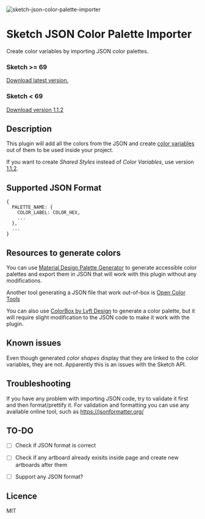 ![sketch-json-color-palette-importer](https://github.com/ziyafenn/sketch-json-color-palette-importer/blob/master/assets/icon.png?raw=true)
# Sketch JSON Color Palette Importer
Create color variables by importing JSON color palettes.

### Sketch >= 69
[Download latest version.](https://github.com/ziyafenn/sketch-json-color-palette-importer/releases/latest)

### Sketch < 69
[Download version 1.1.2](https://github.com/ziyafenn/sketch-json-color-palette-importer/releases/download/v1.1.2/json-color-palette-importer.sketchplugin.zip)

## Description
This plugin will add all the colors from the JSON and create [color variables](https://www.sketch.com/blog/2020/10/15/how-to-make-the-most-of-color-variables/) out of them to be used inside your project.

If you want to create *Shared Styles* instead of *Color Variables*, use version [1.1.2](https://github.com/ziyafenn/sketch-json-color-palette-importer/releases/download/v1.1.2/json-color-palette-importer.sketchplugin.zip).

## Supported JSON Format

```
{
  PALETTE_NAME: {
    COLOR_LABEL: COLOR_HEX,
    ...
  },
  ...
}
```

## Resources to generate colors
You can use [Material Design Palette Generator](https://materialpalettes.com/) to generate accessible color palettes and export them in JSON that will work with this plugin without any modifications.

Another tool generating a JSON file that work out-of-box is [Open Color Tools](http://opencolor.tools/)

You can also use [ColorBox by Lyft Design](https://www.colorbox.io/) to generate a color palette, but it will require slight modification to the JSON code to make it work with the plugin.

## Known issues
Even though generated *color shapes* display that they are linked to the color variables, they are not. Apparently this is an issues with the Sketch API.

## Troubleshooting
If you have any problem with importing JSON code, try to validate it first and then format/prettify it. For validation and formatting you can use any available online tool, such as https://jsonformatter.org/


## TO-DO
- [ ] Check if JSON format is correct
- [ ] Check if any artboard already exisits inside page and create new artboards after them
- [ ] Support any JSON format?


## Licence
MIT
